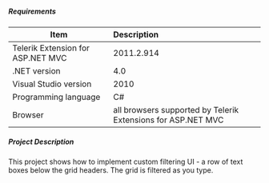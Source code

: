 ##### **Requirements** #####
|Item                               |Description|
|----------                         |:-------------|
|Telerik Extension for ASP.NET MVC  |2011.2.914|
|.NET version                       |4.0| 
|Visual Studio version              |2010| 
|Programming language               |C#|
|Browser                            |all browsers supported by Telerik Extensions for ASP.NET MVC|

##### **Project Description** #####
This project shows how to implement custom filtering UI - a row of text boxes below the grid headers. The grid is filtered as you type.